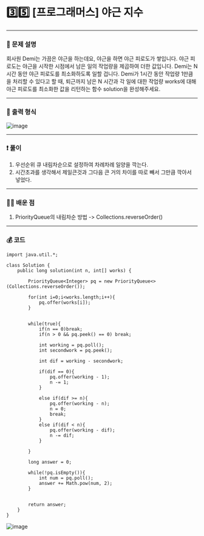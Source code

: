 # 3️⃣5️⃣ [프로그래머스] 야근 지수 </span> 

---
### 📃 문제 설명
회사원 Demi는 가끔은 야근을 하는데요, 야근을 하면 야근 피로도가 쌓입니다. 야근 피로도는 야근을 시작한 시점에서 남은 일의 작업량을 제곱하여 더한 값입니다. 
Demi는 N시간 동안 야근 피로도를 최소화하도록 일할 겁니다.
Demi가 1시간 동안 작업량 1만큼을 처리할 수 있다고 할 때, 
퇴근까지 남은 N 시간과 각 일에 대한 작업량 works에 대해 야근 피로도를 최소화한 값을 리턴하는 함수 solution을 완성해주세요.

---
### 🔑 출력 형식
![image](https://github.com/handaldog/DailyAlgo/assets/96431408/57646aa8-66bb-4b66-88a2-3df1e768ae98)


---
### ❗️ 풀이 
1. 우선순위 큐 내림차순으로 설정하여 차례차례 일양을 깍는다.
2. 시간초과를 생각해서 제일큰것과 그다음 큰 거의 차이를 따로 빼서 그만큼 깍아서 넣었다.


--- 
### 👨‍💻 배운 점
1. PriorityQueue의 내림차순 방법 -> Collections.reverseOrder()

---
### 💰 코드
```
import java.util.*;

class Solution {
    public long solution(int n, int[] works) {
        
        PriorityQueue<Integer> pq = new PriorityQueue<>(Collections.reverseOrder());
        
        for(int i=0;i<works.length;i++){
            pq.offer(works[i]);
        }
        
        
        while(true){
            if(n == 0)break;
            if(n > 0 && pq.peek() == 0) break;
                        
            int working = pq.poll();
            int secondwork = pq.peek();
            
            int dif = working - secondwork;
            
            if(dif == 0){
                pq.offer(working - 1);
                n -= 1;
            }
            
            else if(dif >= n){
                pq.offer(working - n);
                n = 0;
                break;
            }
            else if(dif < n){
                pq.offer(working - dif);
                n -= dif;
            }
      
        }
        
        long answer = 0;
        
        while(!pq.isEmpty()){
            int num = pq.poll();
            answer += Math.pow(num, 2);
        }
        
        
        return answer;
    }
}

```
![image](https://github.com/handaldog/DailyAlgo/assets/96431408/94e30f53-ee76-4d71-8fb8-fb4aa2cac927)

